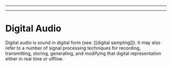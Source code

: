 
---
---
# Digital Audio
Digital audio is sound in digital form (see: [[digital sampling]]). It may also refer to a number of signal processing techniques for recording, transmitting, storing, generating, and modifying that digital representation either in real time or offline. 
